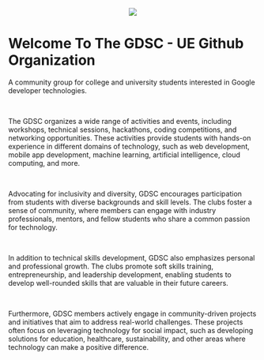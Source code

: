 <p align = center><img src = 'https://scontent.fmnl17-1.fna.fbcdn.net/v/t39.30808-6/307363323_117078711131433_903154364282393764_n.jpg?_nc_cat=101&ccb=1-7&_nc_sid=09cbfe&_nc_eui2=AeFhH9Y3UlN5SbuniB9mX4O-ZJugoLWIF9xkm6CgtYgX3GJRrMdhxu--mc_wzrqzp_-l2zSZQQuk781VaRScua9j&_nc_ohc=7Cmv-zBT1WMAX9H_amr&_nc_ht=scontent.fmnl17-1.fna&oh=00_AfB5hu6NLrBi-PO1TCuTS562IEJQC2xu3d60V1TPmaLisA&oe=647E3420'></p>

# Welcome To The GDSC - UE Github Organization

A community group for college and university students interested in Google developer technologies.

<br/>

The GDSC organizes a wide range of activities and events, including workshops, technical sessions, hackathons, coding competitions, and networking opportunities. 
These activities provide students with hands-on experience in different domains of technology, such as web development, mobile app development, machine learning, artificial intelligence, cloud computing, and more.

<br/>

Advocating for inclusivity and diversity, GDSC encourages participation from students with diverse backgrounds and skill levels. 
The clubs foster a sense of community, where members can engage with industry professionals, mentors, and fellow students who share a common passion for technology.

<br/>

In addition to technical skills development, GDSC also emphasizes personal and professional growth. 
The clubs promote soft skills training, entrepreneurship, and leadership development, enabling students to develop well-rounded skills that are valuable in their future careers.

<br/>

Furthermore, GDSC members actively engage in community-driven projects and initiatives that aim to address real-world challenges. These projects often focus on leveraging technology for social impact, such as developing solutions for education, healthcare, sustainability, and other areas where technology can make a positive difference.
